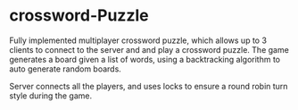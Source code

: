 # crossword-Puzzle

Fully implemented multiplayer crossword puzzle, which allows up to 3 clients to connect to the server and and play a crossword
puzzle. The game generates a board given a list of words, using a backtracking algorithm to auto generate random boards. 

Server connects all the players, and uses locks to ensure a round robin turn style during the game.
